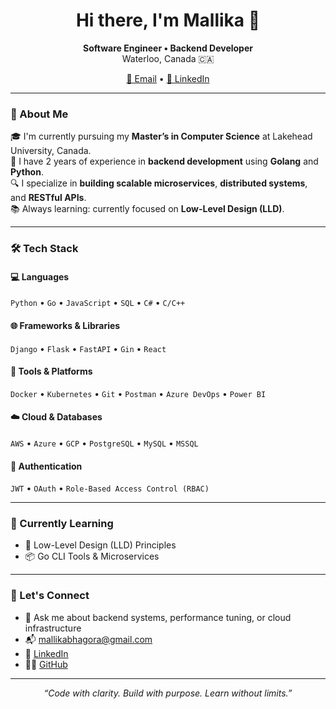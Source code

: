 <h1 align="center">Hi there, I'm Mallika 👋</h1>

<p align="center">
  <strong>Software Engineer • Backend Developer </strong><br/>
  Waterloo, Canada 🇨🇦
</p>

<p align="center">
  <a href="mailto:mallikabhagora@gmail.com">📧 Email</a> •
  <a href="https://www.linkedin.com/in/mallika-bhagora-0464241a3/">💼 LinkedIn</a> 
</p>

---

### 🚀 About Me

🎓 I'm currently pursuing my **Master’s in Computer Science** at Lakehead University, Canada.  
💼 I have 2 years of experience in **backend development** using **Golang** and **Python**.  
🔍 I specialize in **building scalable microservices**, **distributed systems**, and **RESTful APIs**.  
📚 Always learning: currently focused on **Low-Level Design (LLD)**.

---

### 🛠️ Tech Stack

#### 💻 Languages
`Python` • `Go` • `JavaScript` • `SQL` • `C#` • `C/C++`

#### 🌐 Frameworks & Libraries
`Django` • `Flask` • `FastAPI` • `Gin` • `React` 
#### 🧰 Tools & Platforms
`Docker` • `Kubernetes` • `Git` • `Postman` • `Azure DevOps` • `Power BI`

#### ☁️ Cloud & Databases
`AWS` • `Azure` • `GCP` • `PostgreSQL` • `MySQL`  • `MSSQL`

#### 🔐 Authentication
`JWT` • `OAuth` • `Role-Based Access Control (RBAC)`

---

### 🌱 Currently Learning

- 🔧 Low-Level Design (LLD) Principles
- 📦 Go CLI Tools & Microservices

---

### 🤝 Let's Connect

- 💬 Ask me about backend systems, performance tuning, or cloud infrastructure
- 📬 [mallikabhagora@gmail.com](mailto:mallikabhagora@gmail.com)
- 🔗 [LinkedIn](https://www.linkedin.com/in/mallika-bhagora-0464241a3/)
- 🧑‍💻 [GitHub](https://github.com/mallika221)

---

<p align="center">
  <em>“Code with clarity. Build with purpose. Learn without limits.”</em>
</p>
